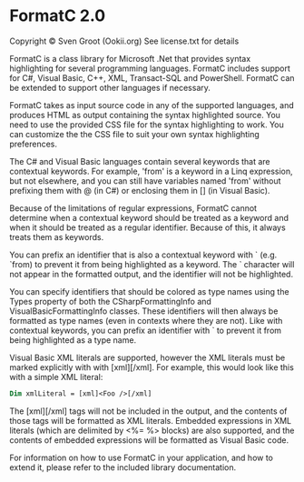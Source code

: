 # FormatC 2.0

Copyright © Sven Groot (Ookii.org)
See license.txt for details

FormatC is a class library for Microsoft .Net that provides syntax
highlighting for several programming languages. FormatC includes support
for C#, Visual Basic, C++, XML, Transact-SQL and PowerShell. FormatC can
be extended to support other languages if necessary.

FormatC takes as input source code in any of the supported languages, and
produces HTML as output containing the syntax highlighted source. You need
to use the provided CSS file for the syntax highlighting to work. You can
customize the the CSS file to suit your own syntax highlighting preferences.

The C# and Visual Basic languages contain several keywords that are contextual
keywords. For example, 'from' is a keyword in a Linq expression, but not
elsewhere, and you can still have variables named 'from' without prefixing
them with @ (in C#) or enclosing them in \[] (in Visual Basic).

Because of the limitations of regular expressions, FormatC cannot determine
when a contextual keyword should be treated as a keyword and when it should
be treated as a regular identifier. Because of this, it always treats them as
keywords.

You can prefix an identifier that is also a contextual keyword with \` (e.g. \`from)
to prevent it from being highlighted as a keyword. The \` character will not
appear in the formatted output, and the identifier will not be highlighted.

You can specify identifiers that should be colored as type names using the
Types property of both the CSharpFormattingInfo and VisualBasicFormattingInfo
classes. These identifiers will then always be formatted as type names (even
in contexts where they are not). Like with contextual keywords, you can prefix
an identifier with ` to prevent it from being highlighted as a type name.

Visual Basic XML literals are supported, however the XML literals must be
marked explicitly with with \[xml]\[/xml]. For example, this would look like
this with a simple XML literal:

```vb
Dim xmlLiteral = [xml]<Foo />[/xml]
```

The \[xml]\[/xml] tags will not be included in the output, and the contents of
those tags will be formatted as XML literals. Embedded expressions in XML
literals (which are delimited by \<%= %> blocks) are also supported, and
the contents of embedded expressions will be formatted as Visual Basic code.

For information on how to use FormatC in your application, and how to extend
it, please refer to the included library documentation.
